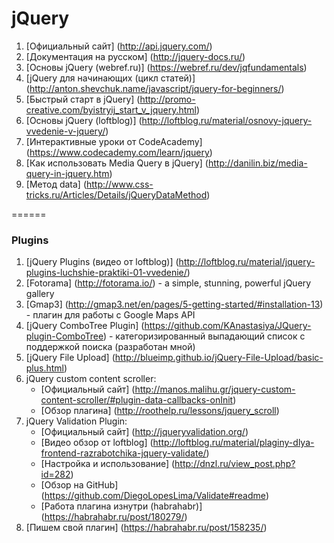 # jQuery
1. [Официальный сайт] (http://api.jquery.com/)
2. [Документация на русском] (http://jquery-docs.ru/)
3. [Основы jQuery (webref.ru)] (https://webref.ru/dev/jqfundamentals)
4. [jQuery для начинающих (цикл статей)] (http://anton.shevchuk.name/javascript/jquery-for-beginners/)
5. [Быстрый старт в jQuery] (http://promo-creative.com/byistryij_start_v_jquery.html)
6. [Основы jQuery (loftblog)] (http://loftblog.ru/material/osnovy-jquery-vvedenie-v-jquery/)
7. [Интерактивные уроки от CodeAcademy] (https://www.codecademy.com/learn/jquery)
13. [Как использовать Media Query в jQuery] (http://danilin.biz/media-query-in-jquery.htm)
15. [Метод data] (http://www.css-tricks.ru/Articles/Details/jQueryDataMethod)

======

### Plugins
1. [jQuery Plugins (видео от loftblog)] (http://loftblog.ru/material/jquery-plugins-luchshie-praktiki-01-vvedenie/)
2. [Fotorama] (http://fotorama.io/) - a simple, stunning, powerful jQuery gallery
3. [Gmap3] (http://gmap3.net/en/pages/5-getting-started/#installation-13) - плагин для работы с Google Maps API
4. [jQuery ComboTree Plugin] (https://github.com/KAnastasiya/JQuery-plugin-ComboTree) - категоризированный выпадающий список с поддержкой поиска (разработан мной)
5. [jQuery File Upload] (http://blueimp.github.io/jQuery-File-Upload/basic-plus.html)
6. jQuery custom content scroller:
    * [Официальный сайт] (http://manos.malihu.gr/jquery-custom-content-scroller/#plugin-data-callbacks-onInit)
    * [Обзор плагина] (http://roothelp.ru/lessons/jquery_scroll)
7. jQuery Validation Plugin: 
    * [Официальный сайт] (http://jqueryvalidation.org/)
    * [Видео обзор от loftblog] (http://loftblog.ru/material/plaginy-dlya-frontend-razrabotchika-jquery-validate/)
    * [Настройка и использование] (http://dnzl.ru/view_post.php?id=282)
    * [Обзор на GitHub] (https://github.com/DiegoLopesLima/Validate#readme)
    * [Работа плагина изнутри (habrahabr)] (https://habrahabr.ru/post/180279/)
8. [Пишем свой плагин] (https://habrahabr.ru/post/158235/)
